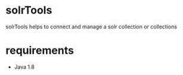 # solrTools 

solrTools helps to connect and manage a solr collection or collections


# requirements

* Java 1.8
